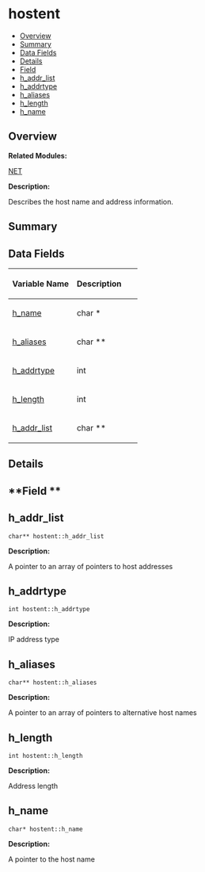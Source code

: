 # hostent<a name="ZH-CN_TOPIC_0000001055678138"></a>

-   [Overview](#section862259847165636)
-   [Summary](#section75161095165636)
-   [Data Fields](#pub-attribs)
-   [Details](#section1086710868165636)
-   [Field](#section298257867165636)
-   [h\_addr\_list](#a4ff8499f29c5111435d6ed4adccfb621)
-   [h\_addrtype](#a405ebb31a6922898809635b03f0faf06)
-   [h\_aliases](#ac266a0b528443e9479f2d8e1680b5e78)
-   [h\_length](#ab9db18bfcc6adfc9c944b0c06ec2dccc)
-   [h\_name](#a439d6e5efa18bc14aab63b14a12ae371)

## **Overview**<a name="section862259847165636"></a>

**Related Modules:**

[NET](NET.md)

**Description:**

Describes the host name and address information. 

## **Summary**<a name="section75161095165636"></a>

## Data Fields<a name="pub-attribs"></a>

<a name="table1523938324165636"></a>
<table><thead align="left"><tr id="row1623690474165636"><th class="cellrowborder" valign="top" width="50%" id="mcps1.1.3.1.1"><p id="p2145720901165636"><a name="p2145720901165636"></a><a name="p2145720901165636"></a>Variable Name</p>
</th>
<th class="cellrowborder" valign="top" width="50%" id="mcps1.1.3.1.2"><p id="p2112395479165636"><a name="p2112395479165636"></a><a name="p2112395479165636"></a>Description</p>
</th>
</tr>
</thead>
<tbody><tr id="row354329276165636"><td class="cellrowborder" valign="top" width="50%" headers="mcps1.1.3.1.1 "><p id="p1124026638165636"><a name="p1124026638165636"></a><a name="p1124026638165636"></a><a href="hostent.md#a439d6e5efa18bc14aab63b14a12ae371">h_name</a></p>
</td>
<td class="cellrowborder" valign="top" width="50%" headers="mcps1.1.3.1.2 "><p id="p1644985406165636"><a name="p1644985406165636"></a><a name="p1644985406165636"></a>char * </p>
</td>
</tr>
<tr id="row1489591602165636"><td class="cellrowborder" valign="top" width="50%" headers="mcps1.1.3.1.1 "><p id="p480890073165636"><a name="p480890073165636"></a><a name="p480890073165636"></a><a href="hostent.md#ac266a0b528443e9479f2d8e1680b5e78">h_aliases</a></p>
</td>
<td class="cellrowborder" valign="top" width="50%" headers="mcps1.1.3.1.2 "><p id="p700985326165636"><a name="p700985326165636"></a><a name="p700985326165636"></a>char ** </p>
</td>
</tr>
<tr id="row751426161165636"><td class="cellrowborder" valign="top" width="50%" headers="mcps1.1.3.1.1 "><p id="p281871393165636"><a name="p281871393165636"></a><a name="p281871393165636"></a><a href="hostent.md#a405ebb31a6922898809635b03f0faf06">h_addrtype</a></p>
</td>
<td class="cellrowborder" valign="top" width="50%" headers="mcps1.1.3.1.2 "><p id="p1593403933165636"><a name="p1593403933165636"></a><a name="p1593403933165636"></a>int </p>
</td>
</tr>
<tr id="row2127285309165636"><td class="cellrowborder" valign="top" width="50%" headers="mcps1.1.3.1.1 "><p id="p556208867165636"><a name="p556208867165636"></a><a name="p556208867165636"></a><a href="hostent.md#ab9db18bfcc6adfc9c944b0c06ec2dccc">h_length</a></p>
</td>
<td class="cellrowborder" valign="top" width="50%" headers="mcps1.1.3.1.2 "><p id="p1095617334165636"><a name="p1095617334165636"></a><a name="p1095617334165636"></a>int </p>
</td>
</tr>
<tr id="row903251405165636"><td class="cellrowborder" valign="top" width="50%" headers="mcps1.1.3.1.1 "><p id="p1638184392165636"><a name="p1638184392165636"></a><a name="p1638184392165636"></a><a href="hostent.md#a4ff8499f29c5111435d6ed4adccfb621">h_addr_list</a></p>
</td>
<td class="cellrowborder" valign="top" width="50%" headers="mcps1.1.3.1.2 "><p id="p161546041165636"><a name="p161546041165636"></a><a name="p161546041165636"></a>char ** </p>
</td>
</tr>
</tbody>
</table>

## **Details**<a name="section1086710868165636"></a>

## **Field **<a name="section298257867165636"></a>

## h\_addr\_list<a name="a4ff8499f29c5111435d6ed4adccfb621"></a>

```
char** hostent::h_addr_list
```

 **Description:**

A pointer to an array of pointers to host addresses 

## h\_addrtype<a name="a405ebb31a6922898809635b03f0faf06"></a>

```
int hostent::h_addrtype
```

 **Description:**

IP address type 

## h\_aliases<a name="ac266a0b528443e9479f2d8e1680b5e78"></a>

```
char** hostent::h_aliases
```

 **Description:**

A pointer to an array of pointers to alternative host names 

## h\_length<a name="ab9db18bfcc6adfc9c944b0c06ec2dccc"></a>

```
int hostent::h_length
```

 **Description:**

Address length 

## h\_name<a name="a439d6e5efa18bc14aab63b14a12ae371"></a>

```
char* hostent::h_name
```

 **Description:**

A pointer to the host name 

